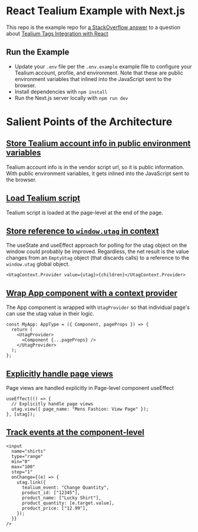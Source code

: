 # React Tealium Example with Next.js

This repo is the example repo for [a StackOverflow answer](https://stackoverflow.com/a/66487661/2016353) to a question about [Tealium Tags Integration with React](https://stackoverflow.com/q/56691221/2016353)

## Run the Example

- Update your `.env` file per the `.env.example` example file to configure your Tealium account, profile, and environment. Note that these are public environment variables that inlined into the JavaScript sent to the browser.
- Install dependencies with `npm install`
- Run the Next.js server locally with `npm run dev`

# Salient Points of the Architecture

## [Store Tealium account info in public environment variables](https://github.com/danielbank/react-tealium-example/blob/main/.env.example#L12-L14)

Tealium account info is in the vendor script url, so it is public information. With public environment variables, it gets inlined into the JavaScript sent to the browser.

## [Load Tealium script](https://github.com/danielbank/react-tealium-example/blob/main/src/pages/index.tsx#L32-L63)

Tealium script is loaded at the page-level at the end of the page.

## [Store reference to `window.utag` in context](https://github.com/danielbank/react-tealium-example/blob/main/hooks/useUtag.tsx#L49)

The useState and useEffect approach for polling for the utag object on the window could probably be improved. Regardless, the net result is the value changes from an `EmptyUtag` object (that discards calls) to a reference to the `window.utag` global object.

```
<UtagContext.Provider value={utag}>{children}</UtagContext.Provider>
```

## [Wrap App component with a context provider](https://github.com/danielbank/react-tealium-example/blob/main/src/pages/_app.tsx#L7-L9)

The App component is wrapped with `UtagProvider` so that individual page's can use the utag value in their logic.

```
const MyApp: AppType = ({ Component, pageProps }) => {
  return (
    <UtagProvider>
      <Component {...pageProps} />
    </UtagProvider>
  );
};
```

## [Explicitly handle page views](https://github.com/danielbank/react-tealium-example/blob/main/src/pages/index.tsx#L17-L20)

Page views are handled explicitly in Page-level component useEffect

```
useEffect(() => {
  // Explicitly handle page views
  utag.view({ page_name: "Mens Fashion: View Page" });
}, [utag]);
```

## [Track events at the component-level](https://github.com/danielbank/react-tealium-example/blob/main/components/ShirtsForm.tsx#L16-L22)

```
<input
  name="shirts"
  type="range"
  min="0"
  max="100"
  step="1"
  onChange={(e) => {
    utag.link({
      tealium_event: "Change Quantity",
      product_id: ["12345"],
      product_name: ["Lucky Shirt"],
      product_quantity: [e.target.value],
      product_price: ["12.99"],
    });
  }}
/>
```
